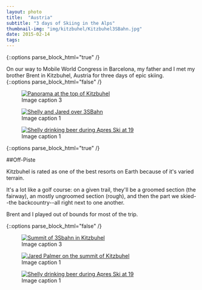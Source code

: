 ```yaml
---
layout: photo
title:  "Austria"
subtitle: "3 days of Skiing in the Alps"
thumbnail-img: "img/kitzbuhel/Kitzbuhel3SBahn.jpg"
date: 2015-02-14
tags:
---
```



{::options parse_block_html="true" /}
<section class="container container--big">
On our way to Mobile World Congress in Barcelona, my father and I met my brother Brent in Kitzbuhel, Austria for three days of epic skiing.
</section>
{::options parse_block_html="false" /}


<section class="photoset" data-layout="12" itemscope itemtype="http://schema.org/ImageGallery">
  <figure class="photoset-item" itemprop="associatedMedia" itemscope itemtype="http://schema.org/ImageObject">
    <a href="../../../../img/kitzbuhel/KitzbuhelPanorama.jpg" data-size="1030x318">
      <img class="lazy" src="http://luis-almeida.github.io/unveil/img/loader.gif"  data-src="../../../../img/kitzbuhel/KitzbuhelPanorama.jpg" alt="Panorama at the top of Kitzbuhel" >
    </a>
    <figcaption itemprop="caption description">Image caption  3</figcaption>
  </figure>
  <figure class="photoset-item" itemprop="associatedMedia" itemscope itemtype="http://schema.org/ImageObject">
    <a href="../../../../img/kitzbuhel/Kitzbuhel3SBahn.jpg" itemprop="contentUrl" data-size="1024x768">
      <img class="lazy" src="http://luis-almeida.github.io/unveil/img/loader.gif" data-src="../../../../img/kitzbuhel/Kitzbuhel3SBahn.jpg" alt="Shelly and Jared over 3SBahn">
    </a>
    <figcaption itemprop="caption description">Image caption  1</figcaption>
  </figure>
  <figure class="photoset-item" itemprop="associatedMedia" itemscope itemtype="http://schema.org/ImageObject">
    <a href="../../../../img/kitzbuhel/Kitzbuhel19.jpg" itemprop="contentUrl" data-size="1024x768">
      <img class="lazy" src="http://luis-almeida.github.io/unveil/img/loader.gif" data-src="../../../../img/kitzbuhel/Kitzbuhel19.jpg" alt="Shelly drinking beer during Apres Ski at 19">
    </a>
    <figcaption itemprop="caption description">Image caption  1</figcaption>
  </figure>
</section>

{::options parse_block_html="true" /}
<section class="container--big">
##Off-Piste

Kitzbuhel is rated as one of the best resorts on Earth because of it's varied terrain.

It's a lot like a golf course: on a given trail, they'll be a groomed section (the fairway), an mostly ungroomed section (rough),  and then the part we skied--the backcountry--all right next to one another.

Brent and I played out of bounds for most of the trip.
</section>
{::options parse_block_html="false" /}


<section class="photoset" data-layout="12" itemscope itemtype="http://schema.org/ImageGallery">
  <figure class="photoset-item" itemprop="associatedMedia" itemscope itemtype="http://schema.org/ImageObject">
    <a href="../../../../img/kitzbuhel/KitzbuhelPanorama.jpg" data-size="1030x318">
      <img class="lazy" src="http://luis-almeida.github.io/unveil/img/loader.gif"  data-src="../../../../img/kitzbuhel/KitzbuhelSkis.jpg" alt="Summit of 3Sbahn in Kitzbuhel" >
    </a>
    <figcaption itemprop="caption description">Image caption 3</figcaption>
  </figure>
  <figure class="photoset-item" itemprop="associatedMedia" itemscope itemtype="http://schema.org/ImageObject">
    <a href="../../../../img/kitzbuhel/KitzbuhelJared.jpg" itemprop="contentUrl" data-size="1024x768">
      <img class="lazy" src="http://luis-almeida.github.io/unveil/img/loader.gif" data-src="../../../../img/kitzbuhel/KitzbuhelJared.jpg" alt="Jared Palmer on the summit of Kitzbuhel">
    </a>
    <figcaption itemprop="caption description">Image caption  1</figcaption>
  </figure>
  <figure class="photoset-item" itemprop="associatedMedia" itemscope itemtype="http://schema.org/ImageObject">
    <a href="../../../../img/kitzbuhel/KitzbuhelTopCliffPanorama.jpg" itemprop="contentUrl" data-size="1024x768">
      <img class="lazy" src="http://luis-almeida.github.io/unveil/img/loader.gif" data-src="../../../../img/kitzbuhel/KitzbuhelTopCliffPanorama.jpg" alt="Shelly drinking beer during Apres Ski at 19">
    </a>
    <figcaption itemprop="caption description">Image caption  1</figcaption>
  </figure>
</section>
